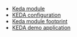 - [Keda module](README.md)
- [KEDA configuration](01-20-configuration.md)
- [Keda module footprint](04-10-footprint.md)
- [KEDA demo application](04-20-demo-application.md)